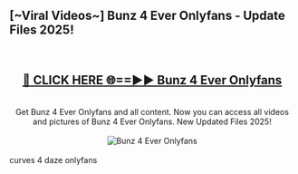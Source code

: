 <h2>[~Viral Videos~] Bunz 4 Ever Onlyfans - Update Files 2025!</h2>
<br>
<div align="center">
<h2><a href="https://betterlinks.top/A2PfLJ" rel="nofollow">🔴 CLICK HERE 🌐==►► Bunz 4 Ever Onlyfans</a></h2>
<br>
Get Bunz 4 Ever Onlyfans and all content. Now you can access all videos and pictures of Bunz 4 Ever Onlyfans. New Updated Files 2025!
<br>
<br>
<a href="https://betterlinks.top/A2PfLJ" rel="nofollow" data-target="animated-image.originalLink"><img src="https://i.ibb.co.com/WyWwxjT/player-gif2.gif" alt="Bunz 4 Ever Onlyfans" style="max-width: 100%; display: inline-block;" data-target="animated-image.originalImage"></a>
</div>
<br>
curves 4 daze onlyfans